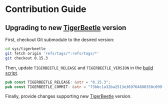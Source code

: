 Contribution Guide
==================




## Upgrading to new [TigerBeetle] version

First, checkout Git submodule to the desired version:
```bash
cd sys/tigerbeetle
git fetch origin 'refs/tags/*:refs/tags/*'
git checkout 0.15.3
```

Then, update `TIGERBEETLE_RELEASE` and `TIGERBEETLE_VERSION` in the [build script](./sys/build.rs).
```rust
pub const TIGERBEETLE_RELEASE: &str = "0.15.3";
pub const TIGERBEETLE_COMMIT: &str = "73bbc1a32ba2513e369764680350c099fe302285";
```

Finally, provide changes supporting new [TigerBeetle] version.




[TigerBeetle]: https://tigerbeetle.com
